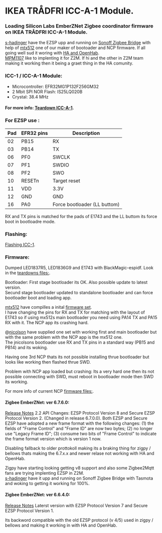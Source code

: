 # IKEA TRÅDFRI ICC-A-1 Module.

### Loading Silicon Labs EmberZNet Zigbee coordinator firmware on IKEA TRÅDFRI ICC-A-1 Module.

[s-hadinger](https://github.com/s-hadinger) have the EZSP upp and running on [Sonoff Zigbee Bridge](https://github.com/arendst/Tasmota/issues/8583) with help of [mtx512](https://github.com/mtx512)
one of our maker of bootoader and NCP firmware.
If all going well sud it woring with [HA and OpenHab](https://sprut.ai/client/article/2583).  
[MPM1107](https://github.com/MPM1107) like to implenting it for Z2M. If hi and the other in Z2M team making it working then it being a graet thing in the HA comunity.


### ICC-1 / ICC-A-1 Module:

* Microcontroller: EFR32MG1P132F256GM32
* 2 Mbit SPI NOR Flash: IS25LQ020B
* Crystal: 38.4 MHz

#### For more info: [Teardown ICC-A-1](teardowns/ICC-A-1).


### For EZSP use :

| Pad | EFR32 pins | Description |
|------------|-----------|-------|
| 02         | PB15      | RX |
| 03         | PB14      | TX |
| 06         | PF0       | SWCLK |
| 07         | PF1       | SWDIO |
| 08         | PF2       | SWO   |
| 10         | RESETn    | Target reset | 
| 11         | VDD       | 3.3V | 
| 12         | GND       | GND |
| 16         | PA0       | Force bootloader (LL buttom) | 

RX and TX pins is matched for the pads of E1743 and the LL buttom its force boot in bootloadre mode.

### Flashing:

[Flashing ICC-1](https://github.com/MattWestb/IKEA-TRADFRI-ICC-A-1-Modul/tree/master/Flashing-MG).  


### Firmware:

Dumped LED1837R5, LED1836G9 and E1743 with BlackMagic-espidf. Look in the [teardowns files:](https://github.com/MattWestb/IKEA-TRADFRI-ICC-A-1-Modul/tree/master/teardowns).   

Bootloader: First stage bootloader its OK. Also possible update to latest version.  
Secund stage bootloader updated to standalone bootloader and can force bootloader boot and loading app.  

[mtx512](https://github.com/mtx512) have compilles a inital [firmware set](https://github.com/mtx512/efr32/tree/master/icc-a-1).  
I have changing the pins for RX and TX for matching with the layout of E1743 so if using mx512s main bootloader you need using  PA14 TX and PA15 RX with it. The NCP app its crashing hard.  
  
@[nicolson](https://github.com/jnicolson) have supplied one set with working first and main bootloader but with the same problem with the NCP app is the mx512 one.  
The jnicolsons bootloader use RX and TX pins in a standard way (PB15 and PB14) and its woking.   

Having one 3rd NCP thats its not possible installing thrue bootloader but looks like working then flashed thrue SWD.  


Problem with NCP app loaded but crashing:
Its a very hard one then its not possible connecting with SWD, must reboot in bootloader mode then SWD its working.  

For more info of current NCP [firmware files:](https://github.com/MattWestb/IKEA-TRADFRI-ICC-A-1-Modul/tree/master/Firmware).  


#### Zigbee EmberZNet: ver 6.7.6.0: 

[Release Notes](https://www.silabs.com/documents/public/release-notes/emberznet-release-notes-6.7.6.0.pdf) 2.2 API Changes: EZSP Protocol Version 8 and Secure EZSP Protocol Version 2. (Changed in release 6.7.0.0). Both EZSP and Secure EZSP have adopted a new frame format with the following changes: (1) the fields of "Frame Control" and "Frame ID" are now two bytes; (2) no longer use "Legacy Frame ID"; (3) consume two bits of "Frame Control" to indicate the frame format version
which is version 1 now. 

Disabling fallback to older prottokoll making its a braking thing for zigpy / bellows thats making the 6.7.x.x and newer relase not working with HA and OpenHab.  

Zigpy have starting looking getting v8 support and also some Zigbee2Mqtt fans are trying implenting EZSP in Z2M.  
[s-hadinger](https://github.com/s-hadinger) have it upp and running on Sonoff Zigbee Bridge with Tasmota and woking to getting it working for 100%.  


#### Zigbee EmberZNet: ver 6.6.4.0:

[Release Notes](https://www.silabs.com/documents/public/release-notes/emberznet-release-notes-6.6.4.0.pdf) Laterst version with EZSP Protocol Version 7 and Secure EZSP Protocol Version 1. 

Its backword compatible with the old EZSP protocol (v 4/5) used in zigpy / bellows and making it working in with HA and OpenHab.

